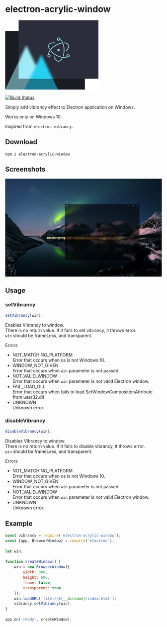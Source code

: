 # electron-acrylic-window

<img alt="logo" src="./logo.png" width="300"> 
  
[![Build Status](https://travis-ci.org/04seohyun/electron-acrylic-window.svg?branch=master)](https://travis-ci.org/04seohyun/electron-acrylic-window)  
  
Simply add vibrancy effect to Electron application on Windows.

Works only on Windows 10.

Inspired from ```electron-vibrancy```.

## Download

```shell script
npm i electron-acrylic-window
```

## Screenshots
![Screenshot1](./screenshots/1.png)

## Usage
### setVibrancy
```javascript
setVibrancy(win);
```
Enables Vibrancy to window.  
There is no return value. If it fails to set vibrancy, it throws error.  
```win``` should be frameLess, and transparent.

Errors
* NOT_MATCHING_PLATFORM  
Error that occurs when os is not Windows 10.
* WINDOW_NOT_GIVEN  
Error that occurs when ```win``` parameter is not passed.
* NOT_VALID_WINDOW   
Error that occurs when ```win``` parameter is not valid Electron window.
* FAIL_LOAD_DLL  
Error that occurs when fails to load SetWindowCompositionAttribute from user32.dll
* UNKNOWN  
Unknown error.

### disableVibrancy
```javascript
disableVibrancy(win);
```
Disables Vibrancy to window.  
There is no return value. If it fails to disable vibrancy, it throws error.  
```win``` should be frameLess, and transparent.

Errors
* NOT_MATCHING_PLATFORM  
Error that occurs when os is not Windows 10.
* WINDOW_NOT_GIVEN  
Error that occurs when ```win``` parameter is not passed.
* NOT_VALID_WINDOW   
Error that occurs when ```win``` parameter is not valid Electron window.
* UNKNOWN  
Unknown error.


## Example
```javascript
const vibrancy = require('electron-acrylic-window');
const {app, BrowserWindow} = require('electron');

let win;

function createWindow() {
    win = new BrowserWindow({
        width: 800,
        height: 600,
        frame: false,
        transparent: true
    });
    win.loadURL(`file://${__dirname}/index.html`);
    vibrancy.setVibrancy(win);
}

app.on('ready', createWindow);

```